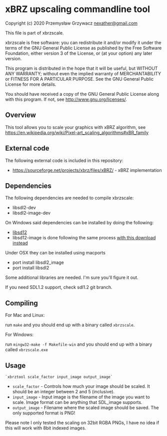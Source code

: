 xBRZ upscaling commandline tool
===============================

Copyright (c) 2020 Przemysław Grzywacz <nexather@gmail.com>

This file is part of xbrzscale.

xbrzscale is free software: you can redistribute it and/or modify
it under the terms of the GNU General Public License as published by
the Free Software Foundation, either version 3 of the License, or
(at your option) any later version.

This program is distributed in the hope that it will be useful,
but WITHOUT ANY WARRANTY; without even the implied warranty of
MERCHANTABILITY or FITNESS FOR A PARTICULAR PURPOSE.  See the
GNU General Public License for more details.

You should have received a copy of the GNU General Public License
along with this program.  If not, see <http://www.gnu.org/licenses/>.



Overview
--------

This tool allows you to scale your graphics with xBRZ algorithm, see https://en.wikipedia.org/wiki/Pixel-art_scaling_algorithms#xBR_family


External code
-------------

The following external code is included in this repository:

* https://sourceforge.net/projects/xbrz/files/xBRZ/ - xBRZ implementation

Dependencies
------------

The following dependencies are needed to compile xbrzscale:

* libsdl2-dev
* libsdl2-image-dev

On Windows said dependencies can be installed by doing the following:

* [libsd12](https://lazyfoo.net/tutorials/SDL/01_hello_SDL/windows/mingw/index.php)
* libsd12-image is done following the same process [with this download instead](https://www.libsdl.org/projects/SDL_image/)

Under OSX they can be installed using macports

* port install libsdl2_image
* port install libsdl2

Some additional libraries are needed. I'm sure you'll figure it out.

If you need SDL1.2 support, check sdl1.2 git branch.


Compiling
---------

For Mac and Linux:

run `make` and you should end up with a binary called `xbrzscale`.

For Windows:

run `mingw32-make -f Makefile-win` and you should end up with a binary called `xbrzscale.exe`

Usage
-----

	`xbrztool scale_factor input_image output_image`

* `scale_factor` - Controls how much your image should be scaled. It should be an integer between 2 and 5 (inclusive).
* `input_image` - Input image is the filename of the image you want to scale. Image format can be anything that SDL_image supports.
* `output_image` - Filename where the scaled image should be saved. The only supported format is PNG!

Please note I only tested the scaling on 32bit RGBA PNGs, I have no idea if this will work with 8bit indexed images.




